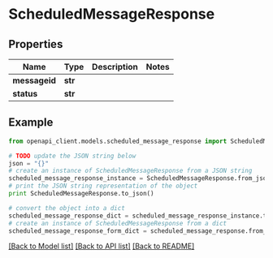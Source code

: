 # ScheduledMessageResponse


## Properties
Name | Type | Description | Notes
------------ | ------------- | ------------- | -------------
**messageid** | **str** |  | 
**status** | **str** |  | 

## Example

```python
from openapi_client.models.scheduled_message_response import ScheduledMessageResponse

# TODO update the JSON string below
json = "{}"
# create an instance of ScheduledMessageResponse from a JSON string
scheduled_message_response_instance = ScheduledMessageResponse.from_json(json)
# print the JSON string representation of the object
print ScheduledMessageResponse.to_json()

# convert the object into a dict
scheduled_message_response_dict = scheduled_message_response_instance.to_dict()
# create an instance of ScheduledMessageResponse from a dict
scheduled_message_response_form_dict = scheduled_message_response.from_dict(scheduled_message_response_dict)
```
[[Back to Model list]](../README.md#documentation-for-models) [[Back to API list]](../README.md#documentation-for-api-endpoints) [[Back to README]](../README.md)


